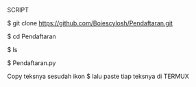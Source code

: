 SCRIPT 

$ git clone https://github.com/Boiescylosh/Pendaftaran.git

$ cd Pendaftaran

$ ls

$ Pendaftaran.py

Copy teksnya sesudah ikon $ lalu paste tiap teksnya di TERMUX
